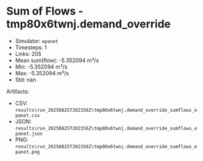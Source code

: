 # Sum of Flows - tmp80x6twnj.demand_override

- Simulator: `epanet`
- Timesteps: 1
- Links: 205
- Mean sum(flow): -5.352094 m³/s
- Min: -5.352094 m³/s
- Max: -5.352094 m³/s
- Std: nan

Artifacts:
- CSV: `results\run_20250825T202356Z\tmp80x6twnj.demand_override_sumflows_epanet.csv`
- JSON: `results\run_20250825T202356Z\tmp80x6twnj.demand_override_sumflows_epanet.json`
- PNG: `results\run_20250825T202356Z\tmp80x6twnj.demand_override_sumflows_epanet.png`